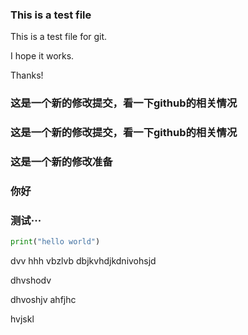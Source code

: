 ### This is a test file

This is a test file for git.

I hope it works.

Thanks!

### 这是一个新的修改提交，看一下github的相关情况

### 这是一个新的修改提交，看一下github的相关情况
### 这是一个新的修改准备
### 你好
### 测试···
```python
print("hello world")
```





dvv
hhh
vbzlvb
dbjkvhdjkdnivohsjd

dhvshodv

dhvoshjv
ahfjhc

hvjskl


